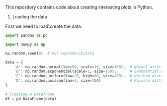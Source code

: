 This repository contains code about creating interesting plots in Python.

1. Loading the data

First we need to load\create the data:

```python 
import pandas as pd

import numpy as np

np.random.seed(0)  # For reproducibility

data = {
    'A': np.random.normal(loc=50, scale=10, size=100),  # Normal distribution
    'B': np.random.exponential(scale=1, size=100),      # Exponential distribution
    'C': np.random.uniform(low=20, high=80, size=100),  # Uniform distribution
    'D': np.random.poisson(lam=3, size=100)             # Poisson distribution
}

# Creating a dataframe
df = pd.DataFrame(data)
```


